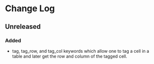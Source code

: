 # Change Log

## Unreleased
### Added
- tag, tag_row, and tag_col keywords which allow one to tag a cell in a
  table and later get the row and column of the tagged cell.
